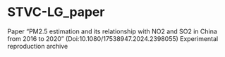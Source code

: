 # STVC-LG_paper
Paper “PM2.5 estimation and its relationship with NO2 and SO2 in China from 2016 to 2020” (Doi:10.1080/17538947.2024.2398055) Experimental reproduction archive
